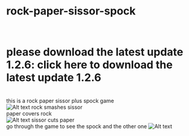 # rock-paper-sissor-spock
<br>
<h1>please download the latest update 1.2.6:  
<a herf="https://github.com/superking816pro/rock-paper-sissor-spock/releases/tag/1.2.6">click here to download the latest update 1.2.6</a></h1>
<br>
this is a rock paper sissor plus spock game <br>
<img
  src="https://user-images.githubusercontent.com/93249134/178258212-49912460-73e7-41ff-bcfc-ac827935951d.PNG"
  alt="Alt text"
  title="Optional title"
  style="display: inline-block; margin: 0 auto; max-width: 300px">
rock smashes sissor <br>
paper covers rock <br>
<img
  src="https://user-images.githubusercontent.com/93249134/178258223-13f306e0-92b3-4f10-8d94-cbdf59480690.png"
  alt="Alt text"
  title="Optional title"
  style="display: inline-block; margin: 0 auto; max-width: 300px">
sissor cuts paper <br>
go through the game to see the spock and the other one
<img
  src="https://user-images.githubusercontent.com/93249134/178258226-fde6ff4b-559a-4727-91d6-b45169f6a566.PNG"
  alt="Alt text"
  title="Optional title"
  style="display: inline-block; margin: 0 auto; max-width: 300px">

<!--- just ![Caspture](https://user-images.githubusercontent.com/93249134/178258212-49912460-73e7-41ff-bcfc-ac827935951d.PNG) --->
<!--- just ![z](https://user-images.githubusercontent.com/93249134/178258223-13f306e0-92b3-4f10-8d94-cbdf59480690.png) --->
<!--- just ![Capturse](https://user-images.githubusercontent.com/93249134/178258226-fde6ff4b-559a-4727-91d6-b45169f6a566.PNG) --->
